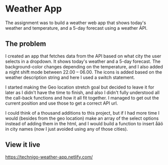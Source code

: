 # Weather App

The assignment was to build a weather web app that shows today's weather and temperature, and a 5-day forecast using a weather API.

## The problem

I created an app that fetches data from the API based on what city the user selects in a dropdown. It shows today's weather and a 5-day forecast. The background-color changes depending on the temperature, and I also added a night shift mode between 22.00 – 06.00. The icons is added based on the weather description string and here I used a switch statement. 

I started making the Geo location stretch goal but decided to leave it for later as I didn't have the time to finish, and also I didn't fully understood all the call-back functions and how it all fit together. I managed to get out the current position and use those to get a correct API url.

I could think of a thousand additions to this project, but if I had more time I would (besides from the geo location) make an array of the select options instead of adding them in the html, and I would build a function to insert åäö in city names (now I just avoided using any of those cities).

## View it live

https://technigo-weather-app.netlify.com/
